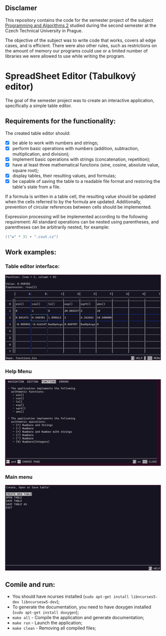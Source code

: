 ## Disclamer
This repository contains the code for the semester project of the subject [Programming and Algorithms 2](https://courses.fit.cvut.cz/BI-PA2/) studied during the second semester at the Czech Technical University in Prague.

The objective of the subject was to write code that works, covers all edge cases, and is efficient. There were also other rules, such as restrictions on the amount of memory our programs could use or a limited number of libraries we were allowed to use while writing the program.

# SpreadSheet Editor (Tabulkový editor)
The goal of the semester project was to create an interactive application, specifically a simple table editor.

## Requirements for the functionality:
The created table editor should:
- [X] be able to work with numbers and strings;
- [X] perform basic operations with numbers (addition, subtraction, multiplication, and division);
- [X] implement basic operations with strings (concatenation, repetition);
- [X] have at least three mathematical functions (sine, cosine, absolute value, square root);
- [X] display tables, their resulting values, and formulas;
- [X] be capable of saving the table to a readable file format and restoring the table's state from a file.

If a formula is written in a table cell, the resulting value should be updated when the cells referred to by the formula are updated. Additionally, prevention of circular references between cells should be implemented.

Expression processing will be implemented according to the following requirement:
All standard operations can be nested using parentheses, and parentheses can be arbitrarily nested, for example: 
```c++
(("w" * 3) + ".cvut.cz")
```

## Work examples:
### Table editor interface:
![](screenshots/tableInterface.jpg)

### Help Menu
![](screenshots/helpMenu.jpg)

### Main menu
![](screenshots/mainMenu.jpg)


## Comile and run:
- You should have ncurses installed (`sudo apt-get install libncurses5-dev libncursesw5-dev`);
- To generate the documentation, you need to have doxygen installed (`sudo apt-get install doxygen`);
- `make all` - Compile the application and generate documentation;
- `make run` - Launch the application;
- `make clean` - Removing all compiled files;